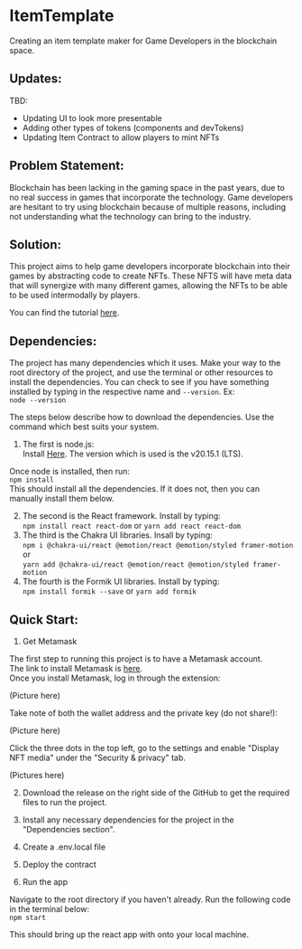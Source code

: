 # ItemTemplate
Creating an item template maker for Game Developers in the blockchain space. 

## Updates:  
TBD:  
- Updating UI to look more presentable
- Adding other types of tokens (components and devTokens)  
- Updating Item Contract to allow players to mint NFTs  

## Problem Statement:  

Blockchain has been lacking in the gaming space in the past years, due to no real success in games that incorporate the technology. Game developers are hesitant to try using blockchain because of multiple reasons, including not understanding what the technology can bring to the industry.

## Solution:  

This project aims to help game developers incorporate blockchain into their games by abstracting code to create NFTs. These NFTS will have meta data that will synergize with many different games, allowing the NFTs to be able to be used intermodally by players. 

You can find the tutorial [here](QuickStart.md).  

## Dependencies:  

The project has many dependencies which it uses. Make your way to the root directory of the project, and use the terminal or other resources to install the dependencies. You can check to see if you have something installed by typing in the respective name and `--version`. Ex:  
`node --version`  

The steps below describe how to download the dependencies. Use the command which best suits your system.  
1. The first is node.js:  
Install [Here](https://nodejs.org/en/download/package-manager).  The version which is used is the v20.15.1 (LTS).  

Once node is installed, then run:  
`npm install`  
This should install all the dependencies. If it does not, then you can manually install them below.  

2. The second is the React framework. Install by typing:  
`npm install react react-dom` or `yarn add react react-dom`  
3. The third is the Chakra UI libraries. Insall by typing:  
`npm i @chakra-ui/react @emotion/react @emotion/styled framer-motion` or  
`yarn add @chakra-ui/react @emotion/react @emotion/styled framer-motion`  
4. The fourth is the Formik UI libraries. Install by typing:  
`npm install formik --save` or `yarn add formik`  

## Quick Start:  

1. Get Metamask  

The first step to running this project is to have a Metamask account.  
The link to install Metamask is [here](https://metamask.io/download/).  
Once you install Metamask, log in through the extension: 

(Picture here)

Take note of both the wallet address and the private key (do not share!): 

(Picture here)  

Click the three dots in the top left, go to the settings and enable "Display NFT media" under the "Security & privacy" tab.  

(Pictures here)

2. Download the release on the right side of the GitHub to get the required files to run the project.  

3. Install any necessary dependencies for the project in the "Dependencies section".  

4. Create a .env.local file

5. Deploy the contract  

6. Run the app  

Navigate to the root directory if you haven't already. Run the following code in the terminal below:  
`npm start`

This should bring up the react app with onto your local machine. 

